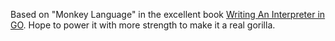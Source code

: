 Based on "Monkey Language" in the excellent book [Writing An Interpreter in GO](https://interpreterbook.com/). Hope to power it with more strength to make it a real gorilla.
